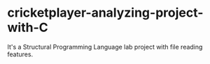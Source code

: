 # cricketplayer-analyzing-project-with-C
It's a Structural Programming Language lab project  with file reading features.
